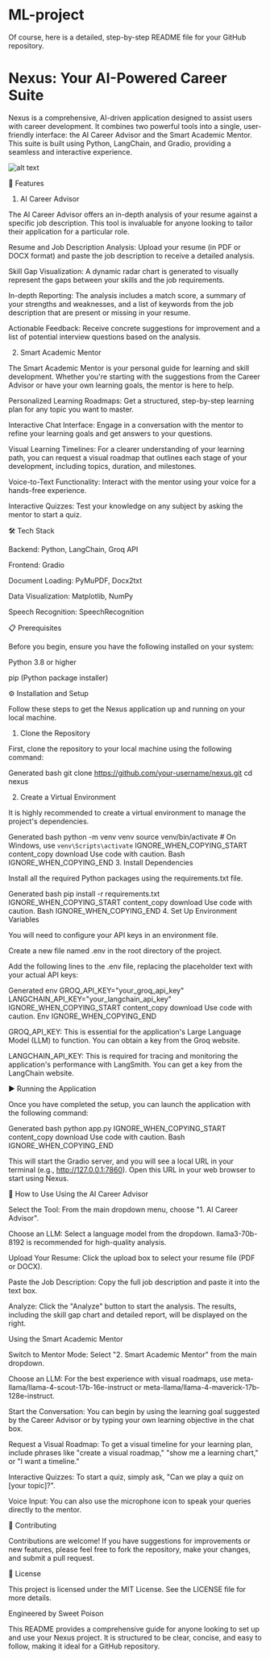 # ML-project
Of course, here is a detailed, step-by-step README file for your GitHub repository.

# Nexus: Your AI-Powered Career Suite

Nexus is a comprehensive, AI-driven application designed to assist users with career development. It combines two powerful tools into a single, user-friendly interface: the AI Career Advisor and the Smart Academic Mentor. This suite is built using Python, LangChain, and Gradio, providing a seamless and interactive experience.

![alt text](https"//i.imgur.com/your_project_image.png")

🚀 Features
1. AI Career Advisor

The AI Career Advisor offers an in-depth analysis of your resume against a specific job description. This tool is invaluable for anyone looking to tailor their application for a particular role.

Resume and Job Description Analysis: Upload your resume (in PDF or DOCX format) and paste the job description to receive a detailed analysis.

Skill Gap Visualization: A dynamic radar chart is generated to visually represent the gaps between your skills and the job requirements.

In-depth Reporting: The analysis includes a match score, a summary of your strengths and weaknesses, and a list of keywords from the job description that are present or missing in your resume.

Actionable Feedback: Receive concrete suggestions for improvement and a list of potential interview questions based on the analysis.

2. Smart Academic Mentor

The Smart Academic Mentor is your personal guide for learning and skill development. Whether you're starting with the suggestions from the Career Advisor or have your own learning goals, the mentor is here to help.

Personalized Learning Roadmaps: Get a structured, step-by-step learning plan for any topic you want to master.

Interactive Chat Interface: Engage in a conversation with the mentor to refine your learning goals and get answers to your questions.

Visual Learning Timelines: For a clearer understanding of your learning path, you can request a visual roadmap that outlines each stage of your development, including topics, duration, and milestones.

Voice-to-Text Functionality: Interact with the mentor using your voice for a hands-free experience.

Interactive Quizzes: Test your knowledge on any subject by asking the mentor to start a quiz.

🛠️ Tech Stack

Backend: Python, LangChain, Groq API

Frontend: Gradio

Document Loading: PyMuPDF, Docx2txt

Data Visualization: Matplotlib, NumPy

Speech Recognition: SpeechRecognition

📋 Prerequisites

Before you begin, ensure you have the following installed on your system:

Python 3.8 or higher

pip (Python package installer)

⚙️ Installation and Setup

Follow these steps to get the Nexus application up and running on your local machine.

1. Clone the Repository

First, clone the repository to your local machine using the following command:

Generated bash
git clone https://github.com/your-username/nexus.git
cd nexus

2. Create a Virtual Environment

It is highly recommended to create a virtual environment to manage the project's dependencies.

Generated bash
python -m venv venv
source venv/bin/activate  # On Windows, use `venv\Scripts\activate`
IGNORE_WHEN_COPYING_START
content_copy
download
Use code with caution.
Bash
IGNORE_WHEN_COPYING_END
3. Install Dependencies

Install all the required Python packages using the requirements.txt file.

Generated bash
pip install -r requirements.txt
IGNORE_WHEN_COPYING_START
content_copy
download
Use code with caution.
Bash
IGNORE_WHEN_COPYING_END
4. Set Up Environment Variables

You will need to configure your API keys in an environment file.

Create a new file named .env in the root directory of the project.

Add the following lines to the .env file, replacing the placeholder text with your actual API keys:

Generated env
GROQ_API_KEY="your_groq_api_key"
LANGCHAIN_API_KEY="your_langchain_api_key"
IGNORE_WHEN_COPYING_START
content_copy
download
Use code with caution.
Env
IGNORE_WHEN_COPYING_END

GROQ_API_KEY: This is essential for the application's Large Language Model (LLM) to function. You can obtain a key from the Groq website.

LANGCHAIN_API_KEY: This is required for tracing and monitoring the application's performance with LangSmith. You can get a key from the LangChain website.

▶️ Running the Application

Once you have completed the setup, you can launch the application with the following command:

Generated bash
python app.py
IGNORE_WHEN_COPYING_START
content_copy
download
Use code with caution.
Bash
IGNORE_WHEN_COPYING_END

This will start the Gradio server, and you will see a local URL in your terminal (e.g., http://127.0.0.1:7860). Open this URL in your web browser to start using Nexus.

📖 How to Use
Using the AI Career Advisor

Select the Tool: From the main dropdown menu, choose "1. AI Career Advisor".

Choose an LLM: Select a language model from the dropdown. llama3-70b-8192 is recommended for high-quality analysis.

Upload Your Resume: Click the upload box to select your resume file (PDF or DOCX).

Paste the Job Description: Copy the full job description and paste it into the text box.

Analyze: Click the "Analyze" button to start the analysis. The results, including the skill gap chart and detailed report, will be displayed on the right.

Using the Smart Academic Mentor

Switch to Mentor Mode: Select "2. Smart Academic Mentor" from the main dropdown.

Choose an LLM: For the best experience with visual roadmaps, use meta-llama/llama-4-scout-17b-16e-instruct or meta-llama/llama-4-maverick-17b-128e-instruct.

Start the Conversation: You can begin by using the learning goal suggested by the Career Advisor or by typing your own learning objective in the chat box.

Request a Visual Roadmap: To get a visual timeline for your learning plan, include phrases like "create a visual roadmap," "show me a learning chart," or "I want a timeline."

Interactive Quizzes: To start a quiz, simply ask, "Can we play a quiz on [your topic]?".

Voice Input: You can also use the microphone icon to speak your queries directly to the mentor.

🤝 Contributing

Contributions are welcome! If you have suggestions for improvements or new features, please feel free to fork the repository, make your changes, and submit a pull request.

📜 License

This project is licensed under the MIT License. See the LICENSE file for more details.

Engineered by Sweet Poison

This README provides a comprehensive guide for anyone looking to set up and use your Nexus project. It is structured to be clear, concise, and easy to follow, making it ideal for a GitHub repository.
